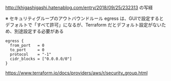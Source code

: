 http://khigashigashi.hatenablog.com/entry/2018/09/25/232313 の写経

※ セキュリティグループのアウトバウンドルール egress は、GUIで設定するとデフォルトで「すべて許可」になるが、Terraform だとデフォルト設定がないため、別途設定する必要がある

```
egress {
  from_port   = 0
  to_port     = 0
  protocol    = "-1"
  cidr_blocks = ["0.0.0.0/0"]
}
```

https://www.terraform.io/docs/providers/aws/r/security_group.html